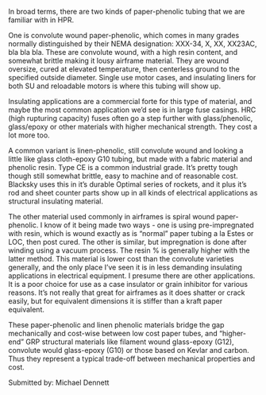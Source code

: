 In broad terms, there are two kinds of paper-phenolic tubing that we are familiar with in HPR.

One is convolute wound paper-phenolic, which comes in many grades normally distinguished by their NEMA designation: XXX-34, X, XX, XX23AC, bla bla bla. These are convolute wound, with a high resin content, and somewhat brittle making it lousy airframe material. They are wound oversize, cured at elevated temperature, then centerless ground to the specified outside diameter. Single use motor cases, and insulating liners for both SU and reloadable motors is where this tubing will show up.

Insulating applications are a commercial forte for this type of material, and maybe the most common application we’d see is in large fuse casings. HRC (high rupturing capacity) fuses often go a step further with glass/phenolic, glass/epoxy or other materials with higher mechanical strength. They cost a lot more too.

A common variant is linen-phenolic, still convolute wound and looking a little like glass cloth-epoxy G10 tubing, but made with a fabric material and phenolic resin. Type CE is a common industrial grade. It’s pretty tough though still somewhat brittle, easy to machine and of reasonable cost. Blacksky uses this in it’s durable Optimal series of rockets, and it plus it’s rod and sheet counter parts show up in all kinds of electrical applications as structural insulating material.

The other material used commonly in airframes is spiral wound paper-phenolic. I know of it being made two ways - one is using pre-impregnated with resin, which is wound exactly as is “normal” paper tubing a la Estes or LOC, then post cured. The other is similar, but impregnation is done after winding using a vacuum process. The resin % is generally higher with the latter method. This material is lower cost than the convolute varieties generally, and the only place I’ve seen it is in less demanding insulating applications in electrical equipment. I presume there are other applications. It is a poor choice for use as a case insulator or grain inhibitor for various reasons. It’s not really that great for airframes as it does shatter or crack easily, but for equivalent dimensions it is stiffer than a kraft paper equivalent.

These paper-phenolic and linen phenolic materials bridge the gap mechanically and cost-wise between low cost paper tubes, and “higher-end” GRP structural materials like filament wound glass-epoxy (G12), convolute would glass-epoxy (G10) or those based on Kevlar and carbon. Thus they represent a typical trade-off between mechanical properties and cost.

Submitted by: Michael Dennett

